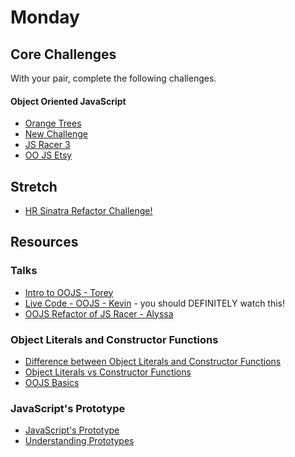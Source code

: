 # Monday

## Core Challenges
With your pair, complete the following challenges.

#### Object Oriented JavaScript
- [Orange Trees](../../../../orange-jasmine-challenge)
- [New Challenge]()
- [JS Racer 3](../../../../javascript-racer-3-sane-javascript-challenge)
- [OO JS Etsy](../../../../oo-js-etsy-challenge)

## Stretch
- [HR Sinatra Refactor Challenge!](../../../../hr-sinatra-refactor-challenge)

## Resources

### Talks
- [Intro to OOJS - Torey](https://talks.devbootcamp.com/oojs-for-coyotes)
- [Live Code - OOJS - Kevin](https://talks.devbootcamp.com/oojs-zoo-example) - you should DEFINITELY watch this!
- [OOJS Refactor of JS Racer - Alyssa](https://talks.devbootcamp.com/oojs-for-coyotes)

### Object Literals and Constructor Functions

- [Difference between Object Literals and Constructor Functions](http://blog.kevinchisholm.com/javascript/difference-between-object-literal-and-instance-object/)
- [Object Literals vs Constructor Functions](http://stackoverflow.com/questions/4859800/should-i-be-using-object-literals-or-constructor-functions)
- [OOJS Basics](http://code.tutsplus.com/tutorials/the-basics-of-object-oriented-javascript--net-7670)

### JavaScript's Prototype
- [JavaScript's Prototype](http://javascriptissexy.com/javascript-prototype-in-plain-detailed-language/)
- [Understanding Prototypes](https://javascriptweblog.wordpress.com/2010/06/07/understanding-javascript-prototypes/)

